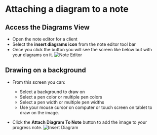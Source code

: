 # Attaching a diagram to a note

## Access the Diagrams View
- Open the note editor for a client
- Select the **insert diagrams icon** from the note editor tool bar
- Once you click the button you will see the screen like below but with your diagrams on it.
![Note Editor](/images/note-editor.png "note editor")
	
## Drawing on a background
- From this screen you can:
	- Select a background to draw on
	- Select a pen color or multiple pen colors
	- Select a pen width or multiple pen widths
	- Use your mouse cursor on computer or touch screen on tablet to draw on the image.
	
- Click the **Attach Diagram To Note** button to add the image to your progress note.
![Insert Diagram](/images/insert-diagram-view.png "insert diagram")

	
		
